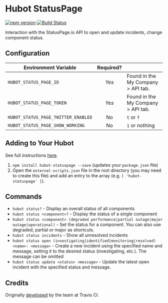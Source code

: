 # Hubot StatusPage

[![npm version](https://badge.fury.io/js/hubot-statuspage.svg)](http://badge.fury.io/js/hubot-statuspage) [![Build Status](https://travis-ci.org/stephenyeargin/hubot-statuspage.png)](https://travis-ci.org/stephenyeargin/hubot-statuspage)

Interaction with the StatusPage.io API to open and update incidents, change component status.

## Configuration

| Environment Variable                | Required? |                            |
| ------------------------------------| :-------: | -------------------------- |
| `HUBOT_STATUS_PAGE_ID`              | *Yes* | Found in the My Company > API tab. |
| `HUBOT_STATUS_PAGE_TOKEN`           | *Yes* | Found in the My Company > API tab. |
| `HUBOT_STATUS_PAGE_TWITTER_ENABLED` | No  | `t` or `f`                       |
| `HUBOT_STATUS_PAGE_SHOW_WORKING`    | No  | `1` or nothing                   |

## Adding to Your Hubot

See full instructions [here](https://github.com/github/hubot/blob/master/docs/scripting.md#npm-packages).

1. `npm install hubot-statuspage --save` (updates your `package.json` file)
2. Open the `external-scripts.json` file in the root directory (you may need to create this file) and add an entry to the array (e.g. `[ 'hubot-statuspage' ]`).

## Commands

- `hubot status?` - Display an overall status of all components
- `hubot status <component>?` - Display the status of a single component
- `hubot status <component> (degraded performance|partial outage|major outage|operational)` - Set the status for a component. You can also use degraded, partial or major as shortcuts.
- `hubot status incidents` - Show all unresolved incidents
- `hubot status open (investigating|identified|monitoring|resolved) <name>: <message>` - Create a new incident using the specified name and message, setting it to the desired status (investigating, etc.). The message can be omitted
- `hubot status update <status> <message>` - Update the latest open incident with the specified status and message.

## Credits

Originally [developed](https://github.com/travis-ci/moustached-hubot/blob/master/scripts/statuspage.coffee) by the team at Travis CI.
